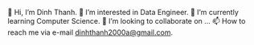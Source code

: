 👋 Hi, I’m Dinh Thanh.
👀 I’m interested in Data Engineer.
🌱 I’m currently learning Computer Science.
💞 I’m looking to collaborate on ...
📫 How to reach me via e-mail dinhthanh2000a@gmail.com.
